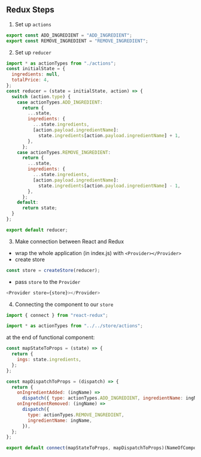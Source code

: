 ## Redux Steps

1. Set up `actions`

```js
export const ADD_INGREDIENT = "ADD_INGREDIENT";
export const REMOVE_INGREDIENT = "REMOVE_INGREDIENT";
```

2. Set up `reducer`

```js
import * as actionTypes from "./actions";
const initialState = {
  ingredients: null,
  totalPrice: 4,
};
const reducer = (state = initialState, action) => {
  switch (action.type) {
    case actionTypes.ADD_INGREDIENT:
      return {
        ...state,
        ingredients: {
          ...state.ingredients,
          [action.payload.ingredientName]:
            state.ingredients[action.payload.ingredientName] + 1,
        },
      };
    case actionTypes.REMOVE_INGREDIENT:
      return {
        ...state,
        ingredients: {
          ...state.ingredients,
          [action.payload.ingredientName]:
            state.ingredients[action.payload.ingredientName] - 1,
        },
      };
    default:
      return state;
  }
};

export default reducer;
```

3. Make connection between React and Redux

- wrap the whole application (in index.js) with `<Provider></Provider>`
- create store

```js
const store = createStore(reducer);
```

- pass `store` to the `Provider`

```js
<Provider store={store}></Provider>
```

4. Connecting the component to our `store`

```js
import { connect } from "react-redux";

import * as actionTypes from "../../store/actions";
```

at the end of functional component:

```js
const mapStateToProps = (state) => {
  return {
    ings: state.ingredients,
  };
};

const mapDispatchToProps = (dispatch) => {
  return {
    onIngredientAdded: (ingName) =>
      dispatch({ type: actionTypes.ADD_INGREDIENT, ingredientName: ingName }),
    onIngredientRemoved: (ingName) =>
      dispatch({
        type: actionTypes.REMOVE_INGREDIENT,
        ingredientName: ingName,
      }),
  };
};

export default connect(mapStateToProps, mapDispatchToProps)(NameOfComponent);
```
